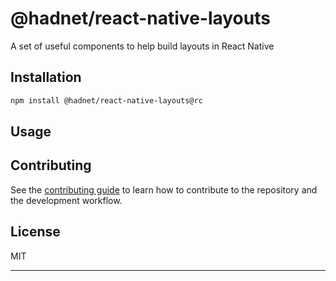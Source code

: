 # @hadnet/react-native-layouts

A set of useful components to help build layouts in React Native

## Installation

```sh
npm install @hadnet/react-native-layouts@rc
```

## Usage


## Contributing

See the [contributing guide](CONTRIBUTING.md) to learn how to contribute to the repository and the development workflow.

## License

MIT

---

